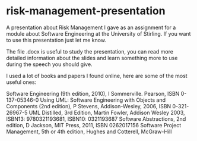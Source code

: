 risk-management-presentation
============================

A presentation about Risk Management I gave as an assignment for a module about Software Engineering at the University of Stirling. If you want to use this presentation just let me know.

The file .docx is useful to study the presentation, you can read more detailed information about the slides and learn something more to use during the speech you should give.

I used a lot of books and papers I found online, here are some of the most useful ones:

Software Engineering (9th edition, 2010), I Sommerville. Pearson, ISBN 0-137-05346-0
Using UML: Software Engineering with Objects and Components (2nd edition), P Stevens, Addison-Wesley, 2006, ISBN 0-321-26967-5
UML Distilled, 3rd Edition, Martin Fowler, Addison Wesley 2003, ISBN13: 9780321193681, ISBN10: 0321193687
Software Abstractions, 2nd edition, D Jackson, MIT Press, 2011, ISBN 0262017156
Software Project Management, 5th or 4th edition, Hughes and Cotterell, McGraw-Hill
